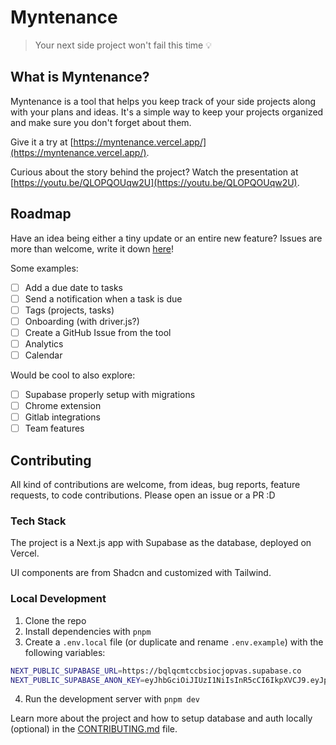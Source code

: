 # Myntenance

> Your next side project won't fail this time 💡

## What is Myntenance?

Myntenance is a tool that helps you keep track of your side projects along with your plans and ideas. It's a simple way to keep your projects organized and make sure you don't forget about them.

Give it a try at [https://myntenance.vercel.app/](https://myntenance.vercel.app/).

Curious about the story behind the project? Watch the presentation at [https://youtu.be/QLOPQOUqw2U](https://youtu.be/QLOPQOUqw2U).

## Roadmap

Have an idea being either a tiny update or an entire new feature? Issues are more than welcome, write it down [here](https://github.com/Balastrong/myntenance/issues/new)!

Some examples:

- [ ] Add a due date to tasks
- [ ] Send a notification when a task is due
- [ ] Tags (projects, tasks)
- [ ] Onboarding (with driver.js?)
- [ ] Create a GitHub Issue from the tool
- [ ] Analytics
- [ ] Calendar

Would be cool to also explore:

- [ ] Supabase properly setup with migrations
- [ ] Chrome extension
- [ ] Gitlab integrations
- [ ] Team features

## Contributing

All kind of contributions are welcome, from ideas, bug reports, feature requests, to code contributions. Please open an issue or a PR :D

### Tech Stack

The project is a Next.js app with Supabase as the database, deployed on Vercel.

UI components are from Shadcn and customized with Tailwind.

### Local Development

1. Clone the repo
2. Install dependencies with `pnpm`
3. Create a `.env.local` file (or duplicate and rename `.env.example`) with the following variables:

```bash
NEXT_PUBLIC_SUPABASE_URL=https://bqlqcmtccbsiocjopvas.supabase.co
NEXT_PUBLIC_SUPABASE_ANON_KEY=eyJhbGciOiJIUzI1NiIsInR5cCI6IkpXVCJ9.eyJpc3MiOiJzdXBhYmFzZSIsInJlZiI6ImJxbHFjbXRjY2JzaW9jam9wdmFzIiwicm9sZSI6ImFub24iLCJpYXQiOjE3MTk4NTEyMjksImV4cCI6MjAzNTQyNzIyOX0.WSOXFefddaZUWCdvzeDfLNm8hp152ufl5R47PQbBKJ0
```

4. Run the development server with `pnpm dev`

Learn more about the project and how to setup database and auth locally (optional) in the [CONTRIBUTING.md](./CONTRIBUTING.md) file.
